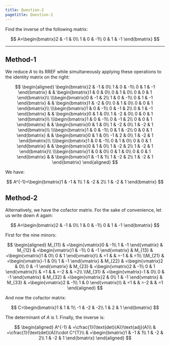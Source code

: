 ```yaml
---
title: Question-2
pagetitle: Question-2
---
```


Find the inverse of the following matrix:

$$
A=\begin{bmatrix}2 & -1 & 0\\
1 & 0 & -1\\
0 & 1 & -1
\end{bmatrix}
$$


------------------------------------------------------------------------

## Method-1

We reduce $A$ to its RREF while simultaneously applying these operations to the identity matrix on the right:

$$
\begin{aligned}
\begin{bmatrix}2 & -1 & 0\\
1 & 0 & -1\\
0 & 1 & -1
\end{bmatrix} &  & \begin{bmatrix}1 & 0 & 0\\
0 & 1 & 0\\
0 & 0 & 1
\end{bmatrix}\\
\\\begin{bmatrix}0 & -1 & 2\\
1 & 0 & -1\\
0 & 1 & -1
\end{bmatrix} &  & \begin{bmatrix}1 & -2 & 0\\
0 & 1 & 0\\
0 & 0 & 1
\end{bmatrix}\\
\\\begin{bmatrix}1 & 0 & -1\\
0 & -1 & 2\\
0 & 1 & -1
\end{bmatrix} &  & \begin{bmatrix}0 & 1 & 0\\
1 & -2 & 0\\
0 & 0 & 1
\end{bmatrix}\\
\\\begin{bmatrix}1 & 0 & -1\\
0 & -1 & 2\\
0 & 0 & 1
\end{bmatrix} &  & \begin{bmatrix}0 & 1 & 0\\
1 & -2 & 0\\
1 & -2 & 1
\end{bmatrix}\\
\\\begin{bmatrix}1 & 0 & -1\\
0 & 1 & -2\\
0 & 0 & 1
\end{bmatrix} &  & \begin{bmatrix}0 & 1 & 0\\
-1 & 2 & 0\\
1 & -2 & 1
\end{bmatrix}\\
\\\begin{bmatrix}1 & 0 & -1\\
0 & 1 & 0\\
0 & 0 & 1
\end{bmatrix} &  & \begin{bmatrix}0 & 1 & 0\\
1 & -2 & 2\\
1 & -2 & 1
\end{bmatrix}\\
\\\begin{bmatrix}1 & 0 & 0\\
0 & 1 & 0\\
0 & 0 & 1
\end{bmatrix} &  & \begin{bmatrix}1 & -1 & 1\\
1 & -2 & 2\\
1 & -2 & 1
\end{bmatrix}
\end{aligned}
$$


We have:

$$
A^{-1}=\begin{bmatrix}1 & -1 & 1\\
1 & -2 & 2\\
1 & -2 & 1
\end{bmatrix}
$$


## Method-2

Alternatively, we have the cofactor matrix. For the sake of convenience, let us write down $A$ again:

$$
A=\begin{bmatrix}2 & -1 & 0\\
1 & 0 & -1\\
0 & 1 & -1
\end{bmatrix}
$$


First for the nine minors:

$$
\begin{aligned}
M_{11} & =\begin{vmatrix}0 & -1\\
1 & -1
\end{vmatrix} & M_{12} & =\begin{vmatrix}1 & -1\\
0 & -1
\end{vmatrix} & M_{13} & =\begin{vmatrix}1 & 0\\
0 & 1
\end{vmatrix}\\
 & =1 &  & =-1 &  & =1\\
\\M_{21} & =\begin{vmatrix}-1 & 0\\
1 & -1
\end{vmatrix} & M_{22} & =\begin{vmatrix}2 & 0\\
0 & -1
\end{vmatrix} & M_{23} & =\begin{vmatrix}2 & -1\\
0 & 1
\end{vmatrix}\\
 & =1 &  & =-2 &  & =2\\
\\M_{31} & =\begin{vmatrix}-1 & 0\\
0 & -1
\end{vmatrix} & M_{32} & =\begin{vmatrix}2 & 0\\
1 & -1
\end{vmatrix} & M_{33} & =\begin{vmatrix}2 & -1\\
1 & 0
\end{vmatrix}\\
 & =1 &  & =-2 &  & =1
\end{aligned}
$$


And now the cofactor matrix:

$$
C=\begin{bmatrix}1 & 1 & 1\\
-1 & -2 & -2\\
1 & 2 & 1
\end{bmatrix}
$$


The determinant of $A$ is $1$. Finally, the inverse is:

$$
\begin{aligned}
A^{-1} & =\cfrac{1}{\text{det}(A)}\text{adj}(A)\\
 & =\cfrac{1}{\text{det}(A)}\cdot C^{T}\\
 & =\begin{bmatrix}1 & -1 & 1\\
1 & -2 & 2\\
1 & -2 & 1
\end{bmatrix}
\end{aligned}
$$

